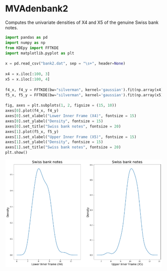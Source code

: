 # MVAdenbank2
Computes the univariate densities of X4 and X5 of the genuine Swiss bank notes.

```python
import pandas as pd
import numpy as np
from KDEpy import FFTKDE
import matplotlib.pyplot as plt

x = pd.read_csv("bank2.dat", sep = "\s+", header=None)

x4 = x.iloc[:100, 3]
x5 = x.iloc[:100, 4]

f4_x, f4_y = FFTKDE(bw="silverman", kernel='gaussian').fit(np.array(x4)).evaluate()
f5_x, f5_y = FFTKDE(bw="silverman", kernel='gaussian').fit(np.array(x5)).evaluate()

fig, axes = plt.subplots(1, 2, figsize = (15, 10))
axes[0].plot(f4_x, f4_y)
axes[0].set_xlabel("Lower Inner Frame (X4)", fontsize = 15)
axes[0].set_ylabel("Density", fontsize = 15)
axes[0].set_title("Swiss bank notes", fontsize = 20)
axes[1].plot(f5_x, f5_y)
axes[1].set_xlabel("Upper Inner Frame (X5)", fontsize = 15)
axes[1].set_ylabel("Density", fontsize = 15)
axes[1].set_title("Swiss bank notes", fontsize = 20)
plt.show()
```
![MVAdenbank2](MVAdenbank2-1_python.png)